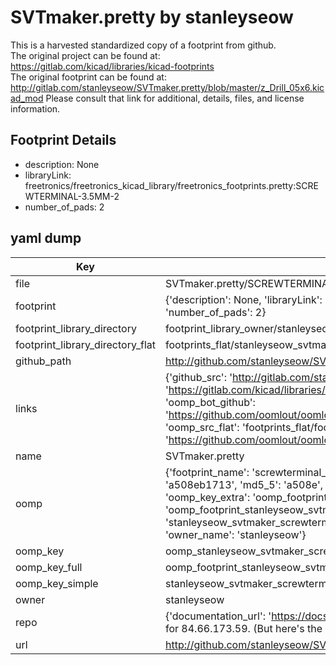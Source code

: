 # SVTmaker.pretty by stanleyseow  
This is a harvested standardized copy of a footprint from github.  
The original project can be found at:  
https://gitlab.com/kicad/libraries/kicad-footprints  
The original footprint can be found at:
http://gitlab.com/stanleyseow/SVTmaker.pretty/blob/master/z_Drill_05x6.kicad_mod
Please consult that link for additional, details, files, and license information.  
## Footprint Details
* description: None  
* libraryLink: freetronics/freetronics_kicad_library/freetronics_footprints.pretty:SCREWTERMINAL-3.5MM-2  
* number_of_pads: 2  
## yaml dump  
| Key | Value |  
| --- | --- |  
| file | SVTmaker.pretty/SCREWTERMINAL-3.5MM-2.kicad_mod |  
| footprint | {'description': None, 'libraryLink': 'freetronics/freetronics_kicad_library/freetronics_footprints.pretty:SCREWTERMINAL-3.5MM-2', 'number_of_pads': 2} |  
| footprint_library_directory | footprint_library_owner/stanleyseow_SVTmaker.pretty |  
| footprint_library_directory_flat | footprints_flat/stanleyseow_svtmaker_screwterminal_3_5mm_2/working |  
| github_path | http://github.com/stanleyseow/SVTmaker.pretty/blob/master/SCREWTERMINAL-3.5MM-2.kicad_mod |  
| links | {'github_src': 'http://gitlab.com/stanleyseow/SVTmaker.pretty/blob/master/z_Drill_05x6.kicad_mod', 'github_src_repo': 'https://gitlab.com/kicad/libraries/kicad-footprints', 'oomp_bot': 'footprints/stanleyseow_svtmaker_screwterminal_3_5mm_2/working', 'oomp_bot_github': 'https://github.com/oomlout/oomlout_oomp_footprint_bot/tree/main/footprints/stanleyseow_svtmaker_screwterminal_3_5mm_2/working', 'oomp_src_flat': 'footprints_flat/footprints_flat/stanleyseow_svtmaker_screwterminal_3_5mm_2/working', 'oomp_src_flat_github': 'https://github.com/oomlout/oomlout_oomp_footprint_src/tree/main/footprints_flat/stanleyseow_svtmaker_screwterminal_3_5mm_2/working'} |  
| name | SVTmaker.pretty |  
| oomp | {'footprint_name': 'screwterminal_3_5mm_2', 'library_name': 'svtmaker', 'md5': 'a508eb1713947b250514c7d79b4a75b5', 'md5_10': 'a508eb1713', 'md5_5': 'a508e', 'md5_6': 'a508eb', 'oomp_key': 'oomp_stanleyseow_svtmaker_screwterminal_3_5mm_2', 'oomp_key_extra': 'oomp_footprint_stanleyseow_svtmaker_screwterminal_3_5mm_2', 'oomp_key_full': 'oomp_footprint_stanleyseow_svtmaker_screwterminal_3_5mm_2_a508eb', 'oomp_key_simple': 'stanleyseow_svtmaker_screwterminal_3_5mm_2', 'original_filename': 'SVTmaker.pretty/SCREWTERMINAL-3.5MM-2.kicad_mod', 'owner_name': 'stanleyseow'} |  
| oomp_key | oomp_stanleyseow_svtmaker_screwterminal_3_5mm_2 |  
| oomp_key_full | oomp_footprint_stanleyseow_svtmaker_screwterminal_3_5mm_2 |  
| oomp_key_simple | stanleyseow_svtmaker_screwterminal_3_5mm_2 |  
| owner | stanleyseow |  
| repo | {'documentation_url': 'https://docs.github.com/rest/overview/resources-in-the-rest-api#rate-limiting', 'message': "API rate limit exceeded for 84.66.173.59. (But here's the good news: Authenticated requests get a higher rate limit. Check out the documentation for more details.)"} |  
| url | http://github.com/stanleyseow/SVTmaker.pretty |  

